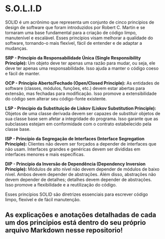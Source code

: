 
# S.O.L.I.D


SOLID é um acrônimo que representa um conjunto de cinco princípios de design de software que foram introduzidos por Robert C. Martin e se tornaram uma base fundamental para a criação de código limpo, manutenível e escalável. Esses princípios visam melhorar a qualidade do software, tornando-o mais flexível, fácil de entender e de adaptar a mudanças.

**SRP - Princípio da Responsabilidade Única (Single Responsibility Principle):** Um objeto deve ter apenas uma razão para mudar, ou seja, ele deve ter apenas uma responsabilidade. Isso ajuda a manter o código coeso e fácil de manter.

**OCP - Princípio Aberto/Fechado (Open/Closed Principle):** As entidades de software (classes, módulos, funções, etc.) devem estar abertas para extensão, mas fechadas para modificação. Isso promove a extensibilidade do código sem alterar seu código-fonte existente.

**LSP - Princípio da Substituição de Liskov (Liskov Substitution Principle):** Objetos de uma classe derivada devem ser capazes de substituir objetos de sua classe base sem afetar a integridade do programa. Isso garante que as subclasses estejam em conformidade com o contrato estabelecido pela classe base.

**ISP - Princípio da Segregação de Interfaces (Interface Segregation Principle):** Clientes não devem ser forçados a depender de interfaces que não usam. Interfaces grandes e genéricas devem ser divididas em interfaces menores e mais específicas.

**DIP - Princípio da Inversão de Dependência (Dependency Inversion Principle):** Módulos de alto nível não devem depender de módulos de baixo nível. Ambos devem depender de abstrações. Além disso, abstrações não devem depender de detalhes; detalhes devem depender de abstrações. Isso promove a flexibilidade e a reutilização do código.

Esses princípios SOLID são diretrizes essenciais para escrever código limpo, flexível e de fácil manutenção.

## As explicações e anotações detalhadas de cada um dos principios está dentro do seu próprio arquivo Markdown nesse repositorio!
